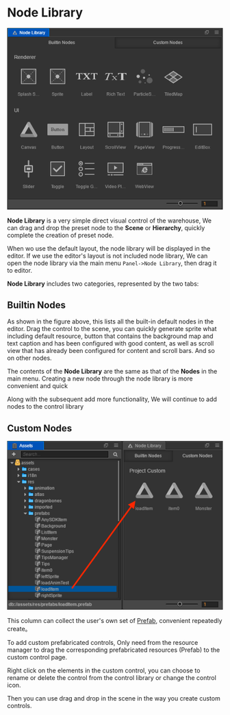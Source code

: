 # Node Library

![node-library](../index/node-library.png)

**Node Library** is a very simple direct visual control of the warehouse, We can drag and drop the preset node to the **Scene** or **Hierarchy**, quickly complete the creation of preset node.

When wo use the default layout, the node library will be displayed in the editor. If we use the editor's layout is not included node library, We can open the node library via the main menu `Panel->Node Library`, then drag it to editor.

**Node Library** includes two categories, represented by the two tabs:

## Builtin Nodes

As shown in the figure above, this lists all the built-in default nodes in the editor. 
Drag the control to the scene, you can quickly generate sprite what including default resource, button that contains the background map and text caption and has been configured with good content, as well as scroll view that has already been configured for content and scroll bars. And so on other nodes.

The contents of the **Node Library** are the same as that of the **Nodes** in the main menu. Creating a new node through the node library is more convenient and quick

Along with the subsequent add more functionality, We will continue to add nodes to the control library

## Custom Nodes

![custom](node-library/custom-prefab.png)

This column can collect the user's own set of [Prefab](../../../asset-workflow/prefab.md), convenient repeatedly create。

To add custom prefabricated controls, Only need from the resource manager to drag the corresponding prefabricated resources (Prefab) to the custom control page.

Right click on the elements in the custom control, you can choose to rename or delete the control from the control library or change the control icon.

Then you can use drag and drop in the scene in the way you create custom controls.